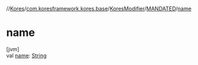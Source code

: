 //[Kores](../../../../index.md)/[com.koresframework.kores.base](../../index.md)/[KoresModifier](../index.md)/[MANDATED](index.md)/[name](name.md)

# name

[jvm]\
val [name](name.md): [String](https://kotlinlang.org/api/latest/jvm/stdlib/kotlin/-string/index.html)
